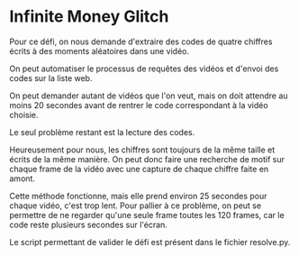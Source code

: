 # Infinite Money Glitch

Pour ce défi, on nous demande d'extraire des codes de quatre chiffres écrits à des moments aléatoires dans une vidéo.

On peut automatiser le processus de requêtes des vidéos et d'envoi des codes sur la liste web.

On peut demander autant de vidéos que l'on veut, mais on doit attendre au moins 20 secondes avant de rentrer le code correspondant à la vidéo choisie.

Le seul problème restant est la lecture des codes.

Heureusement pour nous, les chiffres sont toujours de la même taille et écrits de la même manière. On peut donc faire une recherche de motif sur chaque frame de la vidéo avec une capture de chaque chiffre faite en amont.

Cette méthode fonctionne, mais elle prend environ 25 secondes pour chaque vidéo, c'est trop lent. Pour pallier à ce problème, on peut se permettre de ne regarder qu'une seule frame toutes les 120 frames, car le code reste plusieurs secondes sur l'écran.

Le script permettant de valider le défi est présent dans le fichier resolve.py.














